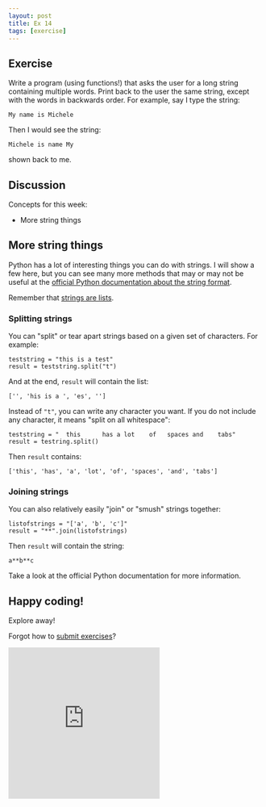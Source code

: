 ```yaml
---
layout: post
title: Ex 14
tags: [exercise]
---
```


## Exercise

Write a program (using functions!) that asks the user for a long string containing multiple words. Print back to the user the same string, except with the words in backwards order. For example, say I type the string: 

```
My name is Michele
```

Then I would see the string: 

```
Michele is name My
```

shown back to me.

## Discussion

Concepts for this week:

* More string things

## More string things 

Python has a lot of interesting things you can do with strings. I will show a few here, but you can see many more methods that may or may not be useful at the [official Python documentation about the string format](https://docs.python.org/3.3/library/stdtypes.html?highlight=strings#string-methods).

Remember that [strings are lists](http://practicepython.blogspot.com/2014/03/exercise-6-strings-as-lists.html).

### Splitting strings

You can "split" or tear apart strings based on a given set of characters. For example: 

```
teststring = "this is a test"
result = teststring.split("t")
```

And at the end, `result` will contain the list:

```
['', 'his is a ', 'es', '']
```

Instead of `"t"`, you can write any character you want. If you do not include any character, it means "split on all whitespace": 

```
teststring = "  this      has a lot    of   spaces and    tabs"
result = testring.split()
```

Then `result` contains: 

```
['this', 'has', 'a', 'lot', 'of', 'spaces', 'and', 'tabs']
```

### Joining strings

You can also relatively easily "join" or "smush" strings together: 

```
listofstrings = "['a', 'b', 'c']"
result = "**".join(listofstrings)
```

Then `result` will contain the string: 

```
a**b**c
```

Take a look at the official Python documentation for more information.
 
## Happy coding! 

Explore away!

Forgot how to [submit exercises](http://practicepython.blogspot.com/2014/01/how-it-works.html)?

<iframe src="https://docs.google.com/forms/d/1WukNfdIjINTKLJRIcKJ6pmMbfd9A3PXqhOVpWRhlRF4/viewform?embedded=true" width="300" height="300" frameborder="0" marginheight="0" marginwidth="0">Loading...</iframe>